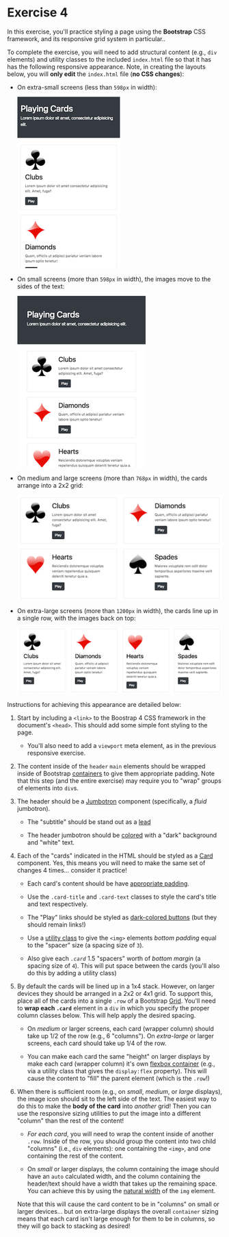 # Exercise 4

In this exercise, you'll practice styling a page using the **Bootstrap** CSS framework, and its responsive grid system in particular..

To complete the exercise, you will need to add structural content (e.g., `div` elements) and utility classes to the included `index.html` file so that it has has the following responsive appearance. Note, in creating the layouts below, you will **only edit** the `index.html` file (**no CSS changes**):

- On extra-small screens (less than `598px` in width):

    ![Example of completed exercise on extra-small screen](img/example-xs-preview.png)

- On small screens (more than `598px` in width), the images move to the sides of the text:

    ![Example of completed exercise on small screen](img/example-sm-preview.png)

- On medium and large screens (more than `768px` in width), the cards arrange into a 2x2 grid:

    ![Example of completed exercise on large screen](img/example-lg-preview.png)

- On extra-large screens (more than `1200px` in width), the cards line up in a single row, with the images back on top:

    ![Example of completed exercise on extra-large screen](img/example-xl-preview.png)

Instructions for achieving this appearance are detailed below:

1. Start by including a `<link>` to the Boostrap 4 CSS framework in the document's `<head>`. This should add some simple font styling to the page.

    - You'll also need to add a `viewport` meta element, as in the previous responsive exercise.

2. The content inside of the `header`  `main` elements should be wrapped inside of Bootstrap [containers](https://getbootstrap.com/docs/4.0/layout/overview/#containers) to give them appropriate padding. Note that this step (and the entire exercise) may require you to "wrap" groups of elements into `div`s.

3. The header should be a [Jumbotron](https://getbootstrap.com/docs/4.0/components/jumbotron/) component (specifically, a _fluid_ jumbotron).

    - The "subtitle" should be stand out as a [lead](https://getbootstrap.com/docs/4.0/content/typography/#lead)

    - The header jumbotron should be [colored](https://getbootstrap.com/docs/4.0/utilities/colors/) with a "dark" background and "white" text.

4. Each of the "cards" indicated in the HTML should be styled as a [Card](https://getbootstrap.com/docs/4.0/components/card/) component. Yes, this means you will need to make the same set of changes 4 times... consider it practice!

    - Each card's content should be have [appropriate padding](https://getbootstrap.com/docs/4.0/components/card/#body).

    - Use the `.card-title` and `.card-text` classes to style the card's title and text respectively.

    - The "Play" links should be styled as [dark-colored buttons](https://getbootstrap.com/docs/4.0/components/buttons/) (but they should remain links!)

    - Use a [utility class](https://getbootstrap.com/docs/4.0/utilities/spacing/) to give the `<img>` elements _bottom padding_ equal to the "spacer" size (a spacing size of `3`).

    - Also give each _`.card`_ 1.5 "spacers" worth of _bottom margin_ (a spacing size of `4`). This will put space between the cards (you'll also do this by adding a utility class)

5. By default the cards will be lined up in a 1x4 stack. However, on larger devices they should be arranged in a 2x2 or 4x1 grid. To support this, place all of the cards into a single `.row` of a Bootstrap [Grid](https://getbootstrap.com/docs/4.0/layout/grid/). You'll need to **wrap each `.card`** element in a `div` in which you specify the proper column classes below. This will help apply the desired spacing. 

    - On _medium_ or larger screens, each card (wrapper column) should take up 1/2 of the row (e.g., 6 "columns"). On _extra-large_ or larger screens, each card should take up 1/4 of the row.

    - You can make each card the same "height" on larger displays by make each card (wrapper column) it's own [flexbox container](https://getbootstrap.com/docs/4.0/utilities/flex/) (e.g., via a utility class that gives the `display:flex` property). This will cause the content to "fill" the parent element (which is the `.row`!)

6. When there is sufficient room (e.g., on _small_, _medium_, or _large_ displays), the image icon should sit to the left side of the text. The easiest way to do this to make the **body of the card** into _another_ grid! Then you can use the responsive sizing utilities to put the image into a different "column" than the rest of the content!

    - _For each card_, you will need to wrap the content inside of another `.row`. Inside of the row, you should group the content into two child "columns" (i.e., `div` elements): one containing the `<img>`, and one containing the rest of the content.

    - On _small_ or larger displays, the column containing the image should have an `auto` calculated width, and the column containing the header/text should have a width that takes up the remaining space. You can achieve this by using the [natural width](https://getbootstrap.com/docs/4.0/layout/grid/#variable-width-content) of the `img` element.

    Note that this will cause the card content to be in "columns" on small or larger devices... but on extra-large displays the overall `container` sizing means that each card isn't large enough for them to be in columns, so they will go back to stacking as desired!